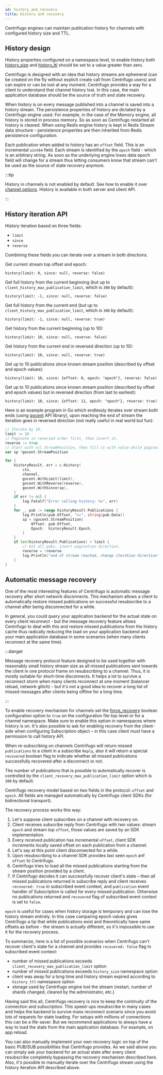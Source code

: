 ```yaml
---
id: history_and_recovery
title: History and recovery
---
```


Centrifugo engines can maintain publication history for channels with configured history size and TTL.

## History design

History properties configured on a namespace level, to enable history both [history_size](./channels.md#history_size) and [history_ttl](./channels.md#history_ttl) should be set to a value greater than zero. 

Centrifugo is designed with an idea that history streams are ephemeral (can be created on the fly without explicit create call from Centrifugo users) and can expire or can be lost at any moment. Centrifugo provides a way for a client to understand that channel history lost. In this case, the main application database should be the source of truth and state recovery.

When history is on every message published into a channel is saved into a history stream. The persistence properties of history are dictated by a Centrifugo engine used. For example, in the case of the Memory engine, all history is stored in process memory. So as soon as Centrifugo restarted all history is cleared. When using Redis engine history is kept in Redis Stream data structure - persistence properties are then inherited from Redis persistence configuration.

Each publication when added to history has an `offset` field. This is an incremental `uint64` field. Each stream is identified by the `epoch` field - which is an arbitrary string. As soon as the underlying engine loses data epoch field will change for a stream thus letting consumers know that stream can't be used as the source of state recovery anymore.

:::tip

History in channels is not enabled by default. See how to enable it over [channel options](./channels.md#channel-options). History is available in both server and client API.

:::

## History iteration API

History iteration based on three fields:

* `limit`
* `since`
* `reverse`

Combining these fields you can iterate over a stream in both directions.

Get current stream top offset and epoch:

```
history(limit: 0, since: null, reverse: false)
```

Get full history from the current beginning (but up to `client_history_max_publication_limit`, which is `300` by default):

```
history(limit: -1, since: null, reverse: false)
```

Get full history from the current end (but up to `client_history_max_publication_limit`, which is `300` by default):

```
history(limit: -1, since: null, reverse: true)
```

Get history from the current beginning (up to 10):

```
history(limit: 10, since: null, reverse: false)
```

Get history from the current end in reversed direction (up to 10):

```
history(limit: 10, since: null, reverse: true) 
```

Get up to 10 publications since known stream position (described by offset and epoch values):

```
history(limit: 10, since: {offset: 0, epoch: "epoch"}, reverse: false)
```

Get up to 10 publications since known stream position (described by offset and epoch values) but in reversed direction (from last to earliest):

```
history(limit: 10, since: {offset: 11, epoch: "epoch"}, reverse: true)
```

Here is an example program in Go which endlessly iterates over stream both ends (using [gocent](https://github.com/centrifugal/gocent) API library), upon reaching the end of stream the iteration goes in reversed direction (not really useful in real world but fun): 

```go
// Iterate by 10.
limit := 10
// Paginate in reversed order first, then invert it.
reverse := true
// Start with nil StreamPosition, then fill it with value while paginating.
var sp *gocent.StreamPosition

for {
	historyResult, err = c.History(
        ctx,
        channel,
		gocent.WithLimit(limit),
		gocent.WithReverse(reverse),
        gocent.WithSince(sp),
	)
	if err != nil {
		log.Fatalf("Error calling history: %v", err)
	}
	for _, pub := range historyResult.Publications {
		log.Println(pub.Offset, "=>", string(pub.Data))
		sp = &gocent.StreamPosition{
			Offset: pub.Offset,
			Epoch:  historyResult.Epoch,
		}
	}
	if len(historyResult.Publications) < limit {
		// Got all pubs, invert pagination direction.
		reverse = !reverse
		log.Println("end of stream reached, change iteration direction")
	}
}
```

## Automatic message recovery

One of the most interesting features of Centrifugo is automatic message recovery after short network disconnects. This mechanism allows a client to automatically restore missed publications on successful resubscribe to a channel after being disconnected for a while.

In general, you could query your application backend for the actual state on every client reconnect - but the message recovery feature allows Centrifugo to deal with this and restore missed publications from the history cache thus radically reducing the load on your application backend and your main application database in some scenarios (when many clients reconnect at the same time).

:::danger

Message recovery protocol feature designed to be used together with reasonably small history stream size as all missed publications sent towards the client in one protocol frame on resubscribing to a channel. Thus, it is mostly suitable for short-time disconnects. It helps a lot to survive a reconnect storm when many clients reconnect at one moment (balancer reload, network glitch) - but it's not a good idea to recover a long list of missed messages after clients being offline for a long time.

:::

To enable recovery mechanism for channels set the [force_recovery](./channels.md#force_recovery) boolean configuration option to `true` on the configuration file top-level or for a channel namespace. Make sure to enable this option in namespaces where history is on. It's also possible to ask for enabling recovery from the client-side when configuring Subscription object – in this case client must have a permission to call history API.

When re-subscribing on channels Centrifugo will return missed `publications` to a client in a subscribe `Reply`, also it will return a special `recovered` boolean flag to indicate whether all missed publications successfully recovered after a disconnect or not.

The number of publications that is possible to automatically recover is controlled by the `client_recovery_max_publication_limit` option which is `300` by default. 

Centrifugo recovery model based on two fields in the protocol: `offset` and `epoch`. All fields are managed automatically by Centrifugo client SDKs (for bidirectional transport).

The recovery process works this way:

1. Let's suppose client subscribes on a channel with recovery on.
2. Client receives subscribe reply from Centrifugo with two values: stream `epoch` and stream top `offset`, those values are saved by an SDK implementation.
3. Every received publication has incremental `offset`, client SDK increments locally saved offset on each publication from a channel.
4. Let's say at this point client disconnected for a while.
5. Upon resubscribing to a channel SDK provides last seen `epoch` anf `offset` to Centrifugo.
6. Centrifugo tries to load all the missed publications starting from the stream position provided by a client.
7. If Centrifugo decides it can successfully recover client's state – then all missed publications returned in subscribe reply and client receives `recovered: true` in subscribed event context, and `publication` event handler of Subscription is called for every missed publication. Otherwise no publications returned and `recovered` flag of subscribed event context is set to `false`.

`epoch` is useful for cases when history storage is temporary and can lose the history stream entirely. In this case comparing epoch values gives Centrifugo a tip that while publications exist and theoretically have same offsets as before - the stream is actually different, so it's impossible to use it for the recovery process.

To summarize, here is a list of possible scenarios when Centrifugo can't recover client's state for a channel and provides `recovered: false` flag in subscribed event context:

* number of missed publications exceeds `client_recovery_max_publication_limit` option
* number of missed publications exceeds `history_size` namespace option
* client was away for a long time and history stream expired according to `history_ttl` namespace option
* storage used by Centrifugo engine lost the stream (restart, number of shards changed, cleared by the administrator, etc.)

Having said this all, Centrifugo recovery is nice to keep the continuity of the connection and subscription. This speed-ups resubscribe in many cases and helps the backend to survive mass reconnect scenario since you avoid lots of requests for state loading. For setups with millions of connections this can be a life-saver. But we recommend applications to always have a way to load the state from the main application database. For example, on app reload.

You can also manually implement your own recovery logic on top of the basic PUB/SUB possibilities that Centrifugo provides. As we said above you can simply ask your backend for an actual state after every client resubscribe completely bypassing the recovery mechanism described here. Also, it's possible to manually iterate over the Centrifugo stream using the history iteration API described above.
